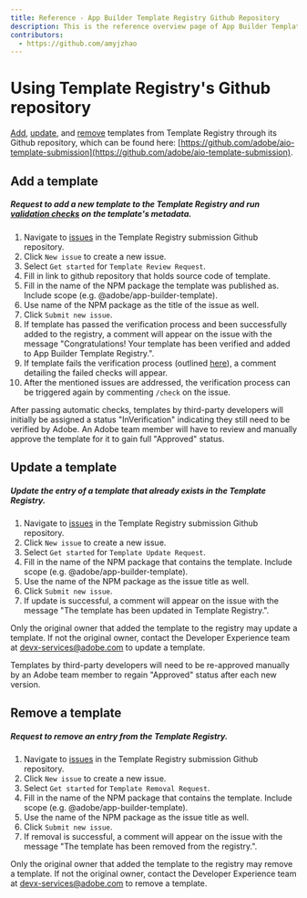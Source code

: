 ```yaml
---
title: Reference - App Builder Template Registry Github Repository
description: This is the reference overview page of App Builder Template Registry Github repository.
contributors:
  - https://github.com/amyjzhao
---
```

# Using Template Registry's Github repository

[Add](../../reference/index.md#add-a-template), [update](../../reference/index.md#update-a-template), and [remove](../../reference/index.md#remove-a-template) templates from Template Registry through its Github repository, which can be found here: [https://github.com/adobe/aio-template-submission](https://github.com/adobe/aio-template-submission).

## Add a template

##### Request to add a new template to the Template Registry and run [validation checks](https://github.com/adobe/aio-lib-template-validation) on the template's metadata.

1. Navigate to [issues](https://github.com/adobe/aio-template-submission/issues) in the Template Registry submission Github repository.
2. Click `New issue` to create a new issue.
3. Select `Get started` for `Template Review Request`.
4. Fill in link to github repository that holds source code of template.
5. Fill in the name of the NPM package the template was published as. Include scope (e.g. @adobe/app-builder-template).
6. Use name of the NPM package as the title of the issue as well.
7. Click `Submit new issue`.
8. If template has passed the verification process and been successfully added to the registry, a comment will appear on the issue with the message "Congratulations! Your template has been verified and added to App Builder Template Registry.".
9. If template fails the verification process (outlined [here](../../reference/index.md)), a comment detailing the failed checks will appear.
10. After the mentioned issues are addressed, the verification process can be triggered again by commenting `/check` on the issue. 

<InlineAlert variant="info" slots="text"/>

After passing automatic checks, templates by third-party developers will initially be assigned a status "InVerification" indicating they still need to be verified by Adobe. An Adobe team member will have to review and manually approve the template for it to gain full "Approved" status.

## Update a template

##### Update the entry of a template that already exists in the Template Registry. 

1. Navigate to [issues](https://github.com/adobe/aio-template-submission/issues) in the Template Registry submission Github repository.
2. Click `New issue` to create a new issue.
3. Select `Get started` for `Template Update Request`.
4. Fill in the name of the NPM package that contains the template. Include scope (e.g. @adobe/app-builder-template).
5. Use the name of the NPM package as the issue title as well.
6. Click `Submit new issue`.
7. If update is successful, a comment will appear on the issue with the message "The template has been updated in Template Registry.".

<InlineAlert variant="info" slots="text"/>

Only the original owner that added the template to the registry may update a template. If not the original owner, contact the Developer Experience team at [devx-services@adobe.com](devx-services@adobe.com) to update a template.

<InlineAlert variant="info" slots="text"/>

Templates by third-party developers will need to be re-approved manually by an Adobe team member to regain "Approved" status after each new version.

## Remove a template

##### Request to remove an entry from the Template Registry. 

1. Navigate to [issues](https://github.com/adobe/aio-template-submission/issues) in the Template Registry submission Github repository.
2. Click `New issue` to create a new issue.
3. Select `Get started` for `Template Removal Request`.
4. Fill in the name of the NPM package that contains the template. Include scope (e.g. @adobe/app-builder-template).
5. Use the name of the NPM package as the issue title as well.
6. Click `Submit new issue`.
7. If removal is successful, a comment will appear on the issue with the message "The template has been removed from the registry.".

<InlineAlert variant="info" slots="text"/>

Only the original owner that added the template to the registry may remove a template. If not the original owner, contact the Developer Experience team at [devx-services@adobe.com](devx-services@adobe.com) to remove a template.
